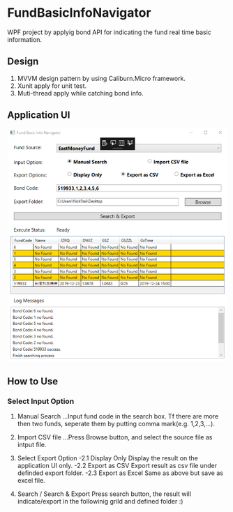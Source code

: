 # FundBasicInfoNavigator
WPF project by applyig bond API for indicating the fund real time basic information.

## Design
1. MVVM design pattern by using Caliburn.Micro framework.
2. Xunit apply for unit test.
3. Muti-thread apply while catching bond info.

## Application UI

![image](https://github.com/TheNickDeveloper/FundBasicInfoNavigator/blob/master/image/ApplicationUI.png)

## How to Use
### Select Input Option
1. Manual Search
...Input fund code in the search box. Tf there are more then two funds, seperate them by putting comma mark(e.g. 1,2,3,...).
2. Import CSV file
...Press Browse button, and select the source file as intput file.
    
2. Select Export Option
  -2.1 Display Only
    Display the result on the application UI only.
  -2.2 Export as CSV
    Export result as csv file under definded export folder.
  -2.3 Export as Excel
    Same as above but save as excel file.
  
3. Search / Search & Export
  Press search button, the result will indicate/export in the followinig grild and defined folder :)
